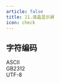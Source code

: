 ```yaml
---
article: false
title: 11.液晶显示屏
icon: check
---
```


## 字符编码
ASCII   <br>
GB2312   <br>
UTF-8   <br>










